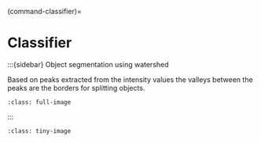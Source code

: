 (command-classifier)=
# Classifier

:::{sidebar} Object segmentation using watershed

Based on peaks extracted from the intensity values the valleys between the peaks are the borders for splitting objects.

```{figure} images/watershed.drawio.svg
:class: full-image
```

:::

```{figure} images/classifier_screenshot.png
:class: tiny-image
```